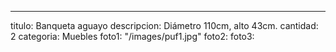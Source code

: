 ---
titulo: Banqueta aguayo
descripcion: Diámetro 110cm, alto 43cm.
cantidad: 2
categoria: Muebles
foto1: "/images/puf1.jpg"
foto2: 
foto3: 
